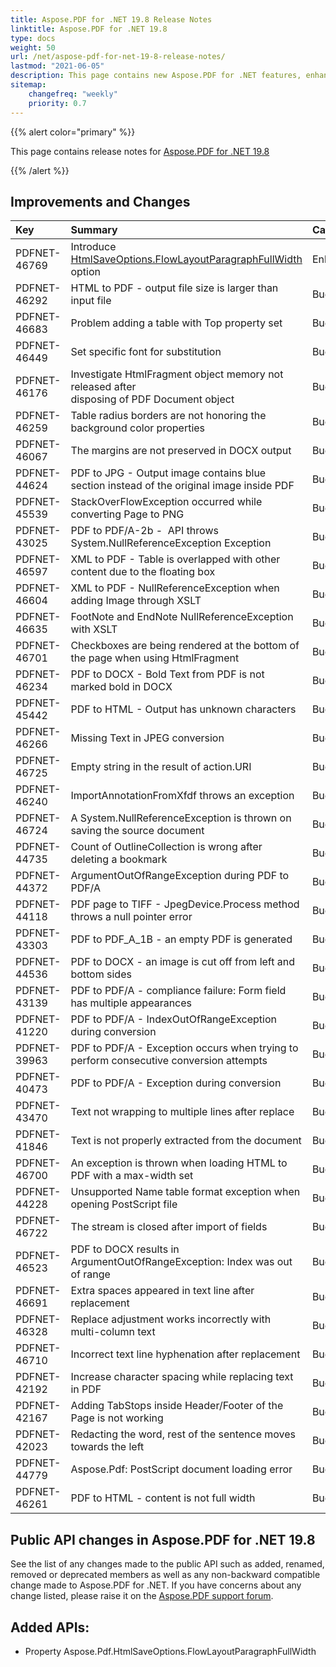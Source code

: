```yaml
---
title: Aspose.PDF for .NET 19.8 Release Notes
linktitle: Aspose.PDF for .NET 19.8
type: docs
weight: 50
url: /net/aspose-pdf-for-net-19-8-release-notes/
lastmod: "2021-06-05"
description: This page contains new Aspose.PDF for .NET features, enhancement, and bug fixes in 2019, version 19.8.
sitemap:
    changefreq: "weekly"
    priority: 0.7
---
```


{{% alert color="primary" %}}

This page contains release notes for [Aspose.PDF for .NET 19.8](https://www.nuget.org/packages/Aspose.Pdf/19.8.0)

{{% /alert %}}

## Improvements and Changes

|**Key**|**Summary**|**Category**|
| :- | :- | :- |
|PDFNET-46769|Introduce [HtmlSaveOptions.FlowLayoutParagraphFullWidth](/pdf/net/convert-pdf-file-into-html-format/#convertpdffileintohtmlformat-pdftohtmlwithfullcontentwidth) option|Enhancement|
|PDFNET-46292|HTML to PDF - output file size is larger than input file|Bug|
|PDFNET-46683|Problem adding a table with Top property set|Bug|
|PDFNET-46449|Set specific font for substitution|Bug|
|PDFNET-46176|Investigate HtmlFragment object memory not released after <br/>disposing of PDF Document object|Bug|
|PDFNET-46259|Table radius borders are not honoring the background color properties|Bug|
|PDFNET-46067|The margins are not preserved in DOCX output|Bug|
|PDFNET-44624|PDF to JPG - Output image contains blue section instead of the original image inside PDF|Bug|
|PDFNET-45539|StackOverFlowException occurred while converting Page to PNG|Bug|
|PDFNET-43025|PDF to PDF/A-2b -  API throws System.NullReferenceException Exception|Bug|
|PDFNET-46597|XML to PDF - Table is overlapped with other content due to the floating box|Bug|
|PDFNET-46604|XML to PDF - NullReferenceException when adding Image through XSLT|Bug|
|PDFNET-46635|FootNote and EndNote NullReferenceException with XSLT|Bug|
|PDFNET-46701|Checkboxes are being rendered at the bottom of the page when using HtmlFragment|Bug|
|PDFNET-46234|PDF to DOCX - Bold Text from PDF is not marked bold in DOCX|Bug|
|PDFNET-45442|PDF to HTML - Output has unknown characters|Bug|
|PDFNET-46266|Missing Text in JPEG conversion|Bug|
|PDFNET-46725|Empty string in the result of action.URI|Bug|
|PDFNET-46240|ImportAnnotationFromXfdf throws an exception|Bug|
|PDFNET-46724|A System.NullReferenceException is thrown on saving the source document|Bug|
|PDFNET-44735|Count of OutlineCollection is wrong after deleting a bookmark|Bug|
|PDFNET-44372|ArgumentOutOfRangeException during PDF to PDF/A|Bug|
|PDFNET-44118|PDF page to TIFF - JpegDevice.Process method throws a null pointer error|Bug|
|PDFNET-43303|PDF to PDF_A_1B - an empty PDF is generated|Bug|
|PDFNET-44536|PDF to DOCX - an image is cut off from left and bottom sides|Bug|
|PDFNET-43139|PDF to PDF/A - compliance failure: Form field has multiple appearances|Bug|
|PDFNET-41220|PDF to PDF/A - IndexOutOfRangeException during conversion|Bug|
|PDFNET-39963|PDF to PDF/A - Exception occurs when trying to perform consecutive conversion attempts|Bug|
|PDFNET-40473|PDF to PDF/A - Exception during conversion|Bug|
|PDFNET-43470|Text not wrapping to multiple lines after replace|Bug|
|PDFNET-41846|Text is not properly extracted from the document|Bug|
|PDFNET-46700|An exception is thrown when loading HTML to PDF with a max-width set|Bug|
|PDFNET-44228|Unsupported Name table format exception when opening PostScript file|Bug|
|PDFNET-46722|The stream is closed after import of fields|Bug|
|PDFNET-46523|PDF to DOCX results in ArgumentOutOfRangeException: Index was out of range|Bug|
|PDFNET-46691|Extra spaces appeared in text line after replacement|Bug|
|PDFNET-46328|Replace adjustment works incorrectly with multi-column text|Bug|
|PDFNET-46710|Incorrect text line hyphenation after replacement|Bug|
|PDFNET-42192|Increase character spacing while replacing text in PDF|Bug|
|PDFNET-42167|Adding TabStops inside Header/Footer of the Page is not working|Bug|
|PDFNET-42023|Redacting the word, rest of the sentence moves towards the left|Bug|
|PDFNET-44779|Aspose.Pdf: PostScript document loading error|Bug|
|PDFNET-46261|PDF to HTML - content is not full width|Bug|

## Public API changes in Aspose.PDF for .NET 19.8

See the list of any changes made to the public API such as added, renamed, removed or deprecated members as well as any non-backward compatible change made to Aspose.PDF for .NET. If you have concerns about any change listed, please raise it on the [Aspose.PDF support forum](https://forum.aspose.com/c/pdf/10).

## Added APIs:

- Property Aspose.Pdf.HtmlSaveOptions.FlowLayoutParagraphFullWidth



